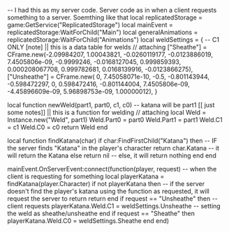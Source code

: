 -- I had this as my server code. Server code as in when a client requests something to a server. Soemthing like that
local replicatedStorage = game:GetService("ReplicatedStorage")
local mainEvent = replicatedStorage:WaitForChild("Main")
local generalAnimations = replicatedStorage:WaitForChild("Animations")
local weldSettings = { -- C1 ONLY [note] || this is a data table for welds // attaching 
	["Sheathe"] =  CFrame.new(-2.09984207, 1.00043821, -0.0260119177, -0.0123886019, 7.4505806e-09, -0.9999246, -0.0168127045, 0.999859393, 0.000208067708, 0.999782681, 0.0168139916, -0.0123866275),
	["Unsheathe"] = CFrame.new( 0, 7.45058071e-10, -0.5, -0.801143944, -0.598472297, 0, 0.598472416, -0.801144004, 7.4505806e-09, -4.45896609e-09, 5.96898753e-09, 1.00000012),
}

local function newWeld(part1, part0, c1, c0) -- katana will be part1 [[ just some notes]] || this is a function for welding // attaching
	local Weld = Instance.new("Weld", part1)
	Weld.Part0 = part0
	Weld.Part1 = part1
	Weld.C1 = c1
	Weld.C0 = c0
	return Weld
end

local function findKatana(char)
	if char:FindFirstChild("Katana") then -- IF the server finds "Katana" in the player's character
		return char.Katana -- it will return the Katana
	else
		return nil --  else, it will return nothing
	end
end

mainEvent.OnServerEvent:connect(function(player, request) -- when the client is requesting for something
	local playerKatana = findKatana(player.Character)
	if not playerKatana then -- if the server doesn't find the player's katana using the function as requested, it will request the server to return
		return
	end
	if request == "Unsheathe" then -- client requests
		playerKatana.Weld.C1 = weldSettings.Unsheathe -- setting the weld as sheathe/unsheathe
	end
	if request == "Sheathe" then
		playerKatana.Weld.C0 = weldSettings.Sheathe
	end
end)
